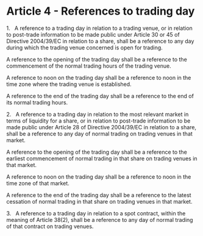 # Article 4 - References to trading day


1.   A reference to a trading day in relation to a trading venue, or in relation to post-trade information to be made public under Article 30 or 45 of Directive 2004/39/EC in relation to a share, shall be a reference to any day during which the trading venue concerned is open for trading.

A reference to the opening of the trading day shall be a reference to the commencement of the normal trading hours of the trading venue.

A reference to noon on the trading day shall be a reference to noon in the time zone where the trading venue is established.

A reference to the end of the trading day shall be a reference to the end of its normal trading hours.

2.   A reference to a trading day in relation to the most relevant market in terms of liquidity for a share, or in relation to post-trade information to be made public under Article 28 of Directive 2004/39/EC in relation to a share, shall be a reference to any day of normal trading on trading venues in that market.

A reference to the opening of the trading day shall be a reference to the earliest commencement of normal trading in that share on trading venues in that market.

A reference to noon on the trading day shall be a reference to noon in the time zone of that market.

A reference to the end of the trading day shall be a reference to the latest cessation of normal trading in that share on trading venues in that market.

3.   A reference to a trading day in relation to a spot contract, within the meaning of Article 38(2), shall be a reference to any day of normal trading of that contract on trading venues.
